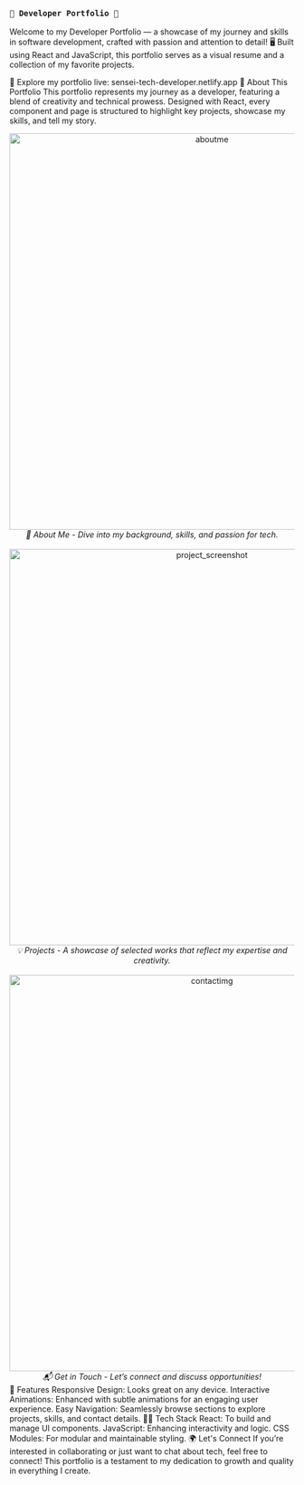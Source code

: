 ### `🌟 Developer Portfolio 🌟`


Welcome to my Developer Portfolio — a showcase of my journey and skills in software development, crafted with passion and attention to detail! 🖥️ Built using React and JavaScript, this portfolio serves as a visual resume and a collection of my favorite projects.

🔗 Explore my portfolio live: sensei-tech-developer.netlify.app
🚀 About This Portfolio
This portfolio represents my journey as a developer, featuring a blend of creativity and technical prowess. Designed with React, every component and page is structured to highlight key projects, showcase my skills, and tell my story.

<div align="center"> <img width="700" alt="aboutme" src="https://github.com/user-attachments/assets/f2220053-eff7-46ae-bb77-31e0c2037dca"> <br/><em>🌠 About Me - Dive into my background, skills, and passion for tech.</em> </div> <br/> <div align="center"> <img width="700" alt="project_screenshot" src="https://github.com/thahertech/Developer-Portfolio/assets/67804374/df4f5d11-5936-458a-b9c7-6de7d0c41f5f"> <br/><em>💡 Projects - A showcase of selected works that reflect my expertise and creativity.</em> </div> <br/> <div align="center"> <img width="700" alt="contactimg" src="https://github.com/user-attachments/assets/efc0f9a5-af57-48b5-8821-e73bf084f303"> <br/><em>📬 Get in Touch - Let’s connect and discuss opportunities!</em> </div>
🎨 Features
Responsive Design: Looks great on any device.
Interactive Animations: Enhanced with subtle animations for an engaging user experience.
Easy Navigation: Seamlessly browse sections to explore projects, skills, and contact details.
👨‍💻 Tech Stack
React: To build and manage UI components.
JavaScript: Enhancing interactivity and logic.
CSS Modules: For modular and maintainable styling.
🌍 Let's Connect
If you’re interested in collaborating or just want to chat about tech, feel free to connect! This portfolio is a testament to my dedication to growth and quality in everything I create.
